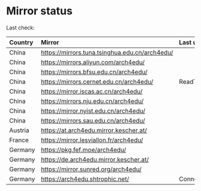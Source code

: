 <script src="./time.js"></script>
# Mirror status
Last check: <script type="text/javascript">localize(1754429216.1358507);</script>

|Country|Mirror|Last update|
|:------|:-----|:----------|
|China|https://mirrors.tuna.tsinghua.edu.cn/arch4edu/|<script type="text/javascript">localize(1754419977);</script>|
|China|https://mirrors.aliyun.com/arch4edu/|<script type="text/javascript">localize(1754376915);</script>|
|China|https://mirrors.bfsu.edu.cn/arch4edu/|<script type="text/javascript">localize(1754376915);</script>|
|China|https://mirrors.cernet.edu.cn/arch4edu/|ReadTimeout|
|China|https://mirror.iscas.ac.cn/arch4edu/|<script type="text/javascript">localize(1754419977);</script>|
|China|https://mirrors.nju.edu.cn/arch4edu/|<script type="text/javascript">localize(1754333557);</script>|
|China|https://mirror.nyist.edu.cn/arch4edu/|<script type="text/javascript">localize(1754376915);</script>|
|China|https://mirrors.sau.edu.cn/arch4edu/|<script type="text/javascript">localize(1754074315);</script>|
|Austria|https://at.arch4edu.mirror.kescher.at/|<script type="text/javascript">localize(1754376915);</script>|
|France|https://mirror.lesviallon.fr/arch4edu/|<script type="text/javascript">localize(1754376915);</script>|
|Germany|https://pkg.fef.moe/arch4edu/|<script type="text/javascript">localize(1754376915);</script>|
|Germany|https://de.arch4edu.mirror.kescher.at/|<script type="text/javascript">localize(1754376915);</script>|
|Germany|https://mirror.sunred.org/arch4edu/|<script type="text/javascript">localize(1754376915);</script>|
|Germany|https://arch4edu.shtrophic.net/|ConnectionError|

<script src="./tablefilter/tablefilter.js"></script>
<script src="./table.js"></script>